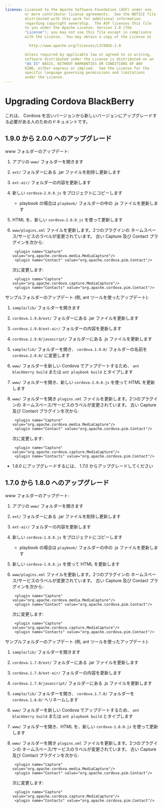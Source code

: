 ```yaml
---
license: Licensed to the Apache Software Foundation (ASF) under one
         or more contributor license agreements.  See the NOTICE file
         distributed with this work for additional information
         regarding copyright ownership.  The ASF licenses this file
         to you under the Apache License, Version 2.0 (the
         "License"); you may not use this file except in compliance
         with the License.  You may obtain a copy of the License at

           http://www.apache.org/licenses/LICENSE-2.0

         Unless required by applicable law or agreed to in writing,
         software distributed under the License is distributed on an
         "AS IS" BASIS, WITHOUT WARRANTIES OR CONDITIONS OF ANY
         KIND, either express or implied.  See the License for the
         specific language governing permissions and limitations
         under the License.
---
```


Upgrading Cordova BlackBerry
============================

これは、 Cordova を古いバージョンから新しいバージョンにアップグレードする必要がある人のためのドキュメントです。

## 1.9.0 から 2.0.0 へのアップグレード ##

www フォルダーのアップデート:

1. アプリの `www/` フォルダーを開きます
2. `ext/` フォルダーにある .jar ファイルを削除し更新します
3. `ext-air/` フォルダーの内容を更新します
4. 新しい `cordova-2.0.0.js` をプロジェクトにコピーします
    - playbook の場合は `playbook/` フォルダーの中の .js ファイルを更新します
5. HTML を、新しい `cordova-2.0.0.js` を使って更新します
6. `www/plugins.xml` ファイルを更新します。2つのプラグインの
   ネームスペース/サービスのラベルが変更されています。
   古い Capture 及び Contact プラグインを次から:

        <plugin name="Capture" value="org.apache.cordova.media.MediaCapture"/>
        <plugin name="Contact" value="org.apache.cordova.pim.Contact"/>

   次に変更します:

        <plugin name="Capture" value="org.apache.cordova.capture.MediaCapture"/>
        <plugin name="Contacts" value="org.apache.cordova.pim.Contact"/>


サンプルフォルダーのアップデート (例, ant ツールを使ったアップデート):

1. `sample/lib/` フォルダーを開きます
2. `cordova.1.9.0/ext/` フォルダーにある .jar ファイルを更新します
3. `cordova.1.9.0/ext-air/` フォルダーの内容を更新します
4. `cordova.1.9.0/javascript/` フォルダーにある .js ファイルを更新します
5. `sample/lib/` フォルダーを開き、 `cordova.1.9.0/` フォルダーの名前を `cordova.2.0.0/` に変更します
6. `www/` フォルダーを新しい Cordova でアップデートするため、 `ant blackberry build` または `ant playbook build` とタイプします
7. `www/` フォルダーを開き、新しい `cordova-2.0.0.js` を使って HTML を更新します
8. `www/` フォルダーを開き `plugins.xml` ファイルを更新します。2つのプラグインの
   ネームスペース/サービスのラベルが変更されています。
   古い Capture 及び Contact プラグインを次から:

        <plugin name="Capture" value="org.apache.cordova.media.MediaCapture"/>
        <plugin name="Contact" value="org.apache.cordova.pim.Contact"/>

   次に変更します:

        <plugin name="Capture" value="org.apache.cordova.capture.MediaCapture"/>
        <plugin name="Contacts" value="org.apache.cordova.pim.Contact"/>




- 1.8.0 にアップグレードするには、 1.7.0 からアップグレードしてください

## 1.7.0 から 1.8.0 へのアップグレード ##

www フォルダーのアップデート:

1. アプリの `www/` フォルダーを開きます
2. `ext/` フォルダーにある .jar ファイルを削除し更新します
3. `ext-air/` フォルダーの内容を更新します
4. 新しい `cordova-1.8.0.js` をプロジェクトにコピーします
    - playbook の場合は `playbook/` フォルダーの中の .js ファイルを更新します
5. 新しい `cordova-1.8.0.js` を使って HTML を更新します
6. `www/plugins.xml` ファイルを更新します。2つのプラグインの
   ネームスペース/サービスのラベルが変更されています。
   古い Capture 及び Contact プラグインを次から:

        <plugin name="Capture" value="org.apache.cordova.media.MediaCapture"/>
        <plugin name="Contact" value="org.apache.cordova.pim.Contact"/>

   次に変更します:

        <plugin name="Capture" value="org.apache.cordova.capture.MediaCapture"/>
        <plugin name="Contacts" value="org.apache.cordova.pim.Contact"/>


サンプルフォルダーのアップデート (例, ant ツールを使ったアップデート):

1. `sample/lib/` フォルダーを開きます
2. `cordova.1.7.0/ext/` フォルダーにある .jar ファイルを更新します
3. `cordova.1.7.0/ext-air/` フォルダーの内容を更新します
4. `cordova.1.7.0/javascript/` フォルダーにある .js ファイルを更新します
5. `sample/lib/` フォルダーを開き、 `cordova.1.7.0/` フォルダーを `cordova.1.8.0/` へリネームします
6. `www/` フォルダーを新しい Cordova でアップデートするため、 `ant blackberry build` または `ant playbook build` とタイプします
7. `www/` フォルダーを開き、HTML を、新しい `cordova-1.8.0.js` を使って更新します
8. `www/` フォルダーを開き `plugins.xml` ファイルを更新します。2つのプラグインの
   ネームスペース/サービスのラベルが変更されています。
   古い Capture 及び Contact プラグインを次から:

        <plugin name="Capture" value="org.apache.cordova.media.MediaCapture"/>
        <plugin name="Contact" value="org.apache.cordova.pim.Contact"/>

   次に変更します:

        <plugin name="Capture" value="org.apache.cordova.capture.MediaCapture"/>
        <plugin name="Contacts" value="org.apache.cordova.pim.Contact"/>

